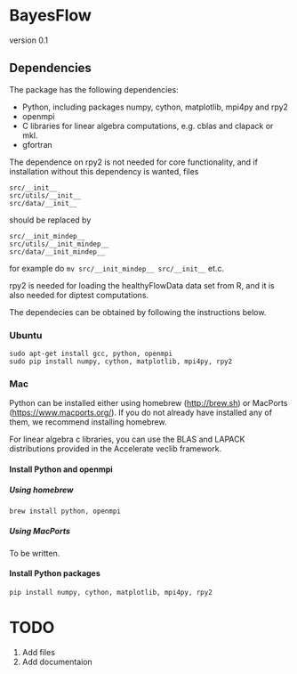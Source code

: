 # BayesFlow

version 0.1

## Dependencies

The package has the following dependencies:
- Python, including packages numpy, cython, matplotlib, mpi4py and rpy2
- openmpi
- C libraries for linear algebra computations, e.g. cblas and clapack or mkl. 
- gfortran

The dependence on rpy2 is not needed for core functionality, and if installation without this dependency is wanted, files

```
src/__init__   
src/utils/__init__  
src/data/__init__
```

should be replaced by
```
src/__init_mindep__  
src/utils/__init_mindep__  
src/data/__init_mindep__
```
for example do `mv src/__init_mindep__ src/__init__` et.c. 

rpy2 is needed for loading the healthyFlowData data set from R, and it is also needed for diptest computations.

The dependecies can be obtained by following the instructions below.

### Ubuntu
```
sudo apt-get install gcc, python, openmpi  
sudo pip install numpy, cython, matplotlib, mpi4py, rpy2
```
### Mac

Python can be installed either using homebrew (http://brew.sh) or MacPorts (https://www.macports.org/). If you do not already have installed any of them, we recommend installing homebrew.

For linear algebra c libraries, you can use the BLAS and LAPACK distributions provided in the Accelerate veclib framework.

#### Install Python and openmpi

##### Using homebrew
```
brew install python, openmpi
```
##### Using MacPorts

To be written.

#### Install Python packages
```
pip install numpy, cython, matplotlib, mpi4py, rpy2
```


TODO
=====
1. Add files
2. Add documentaion 





